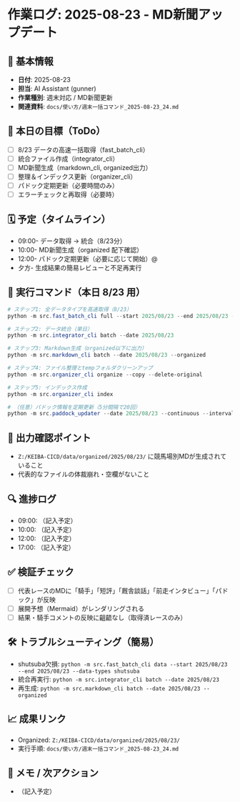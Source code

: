 # 作業ログ: 2025-08-23 - MD新聞アップデート

## 📅 基本情報
- **日付**: 2025-08-23
- **担当**: AI Assistant (gunner)
- **作業種別**: 週末対応 / MD新聞更新
- **関連資料**: `docs/使い方/週末一括コマンド_2025-08-23_24.md`

## 🎯 本日の目標（ToDo）
- [ ] 8/23 データの高速一括取得（fast_batch_cli）
- [ ] 統合ファイル作成（integrator_cli）
- [ ] MD新聞生成（markdown_cli, organized出力）
- [ ] 整理＆インデックス更新（organizer_cli）
- [ ] パドック定期更新（必要時間のみ）
- [ ] エラーチェックと再取得（必要時）

## 🗓️ 予定（タイムライン）
- 09:00- データ取得 → 統合（8/23分）
- 10:00- MD新聞生成（organized 配下確認）
- 12:00- パドック定期更新（必要に応じて開始）@
- 夕方- 生成結果の簡易レビューと不足再実行

## 🚀 実行コマンド（本日 8/23 用）

```powershell
# ステップ1: 全データタイプを高速取得（8/23）
python -m src.fast_batch_cli full --start 2025/08/23 --end 2025/08/23 --delay 0.5 --max-workers 8

# ステップ2: データ統合（単日）
python -m src.integrator_cli batch --date 2025/08/23

# ステップ3: Markdown生成（organized以下に出力）
python -m src.markdown_cli batch --date 2025/08/23 --organized

# ステップ4: ファイル整理とtempフォルダクリーンアップ
python -m src.organizer_cli organize --copy --delete-original

# ステップ5: インデックス作成
python -m src.organizer_cli index

# （任意）パドック情報を定期更新（5分間隔で20回）
python -m src.paddock_updater --date 2025/08/23 --continuous --interval 300 --max-iterations 20
```

## 📍 出力確認ポイント
- `Z:/KEIBA-CICD/data/organized/2025/08/23/` に競馬場別MDが生成されていること
- 代表的なファイルの体裁崩れ・空欄がないこと

## 🔍 進捗ログ
- 09:00: （記入予定）
- 10:00: （記入予定）
- 12:00: （記入予定）
- 17:00: （記入予定）

## ✅ 検証チェック
- [ ] 代表レースのMDに「騎手」「短評」「厩舎談話」「前走インタビュー」「パドック」が反映
- [ ] 展開予想（Mermaid）がレンダリングされる
- [ ] 結果・騎手コメントの反映に齟齬なし（取得済レースのみ）

## 🛠️ トラブルシューティング（簡易）
- shutsuba欠損: `python -m src.fast_batch_cli data --start 2025/08/23 --end 2025/08/23 --data-types shutsuba`
- 統合再実行: `python -m src.integrator_cli batch --date 2025/08/23`
- 再生成: `python -m src.markdown_cli batch --date 2025/08/23 --organized`

## 📈 成果リンク
- Organized: `Z:/KEIBA-CICD/data/organized/2025/08/23/`
- 実行手順: `docs/使い方/週末一括コマンド_2025-08-23_24.md`

## 📝 メモ / 次アクション
- （記入予定）
